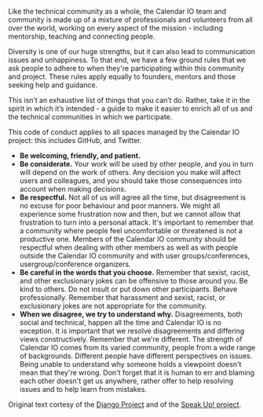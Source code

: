Like the technical community as a whole, the Calendar IO team and community is
made up of a mixture of professionals and volunteers from all over the world,
working on every aspect of the mission - including mentorship, teaching and
connecting people.

Diversity is one of our huge strengths, but it can also lead to communication
issues and unhappiness. To that end, we have a few ground rules that we ask
people to adhere to when they're participating within this community and
project. These rules apply equally to founders, mentors and those seeking help
and guidance.

This isn’t an exhaustive list of things that you can’t do. Rather, take it in
the spirit in which it’s intended - a guide to make it easier to enrich all of
us and the technical communities in which we participate.

This code of conduct applies to all spaces managed by the Calendar IO project:
this includes GitHub, and Twitter.

- **Be welcoming, friendly, and patient.**
- **Be considerate.** Your work will be used by other people, and you in turn
  will depend on the work of others. Any decision you make will affect users and
  colleagues, and you should take those consequences into account when making
  decisions.
- **Be respectful.** Not all of us will agree all the time, but disagreement is
  no excuse for poor behaviour and poor manners. We might all experience some
  frustration now and then, but we cannot allow that frustration to turn into a
  personal attack. It's important to remember that a community where people feel
  uncomfortable or threatened is not a productive one. Members of the Calendar IO
  community should be respectful when dealing with other members as well as
  with people outside the Calendar IO community and with user
  groups/conferences, usergroup/conference organizers.
- **Be careful in the words that you choose.** Remember that sexist, racist, and
  other exclusionary jokes can be offensive to those around you. Be kind to
  others. Do not insult or put down other participants. Behave professionally.
  Remember that harassment and sexist, racist, or exclusionary jokes are not
  appropriate for the community.
- **When we disagree, we try to understand why.** Disagreements, both social and
  technical, happen all the time and Calendar IO is no exception. It is
  important that we resolve disagreements and differing views constructively.
  Remember that we're different. The strength of Calendar IO comes from its
  varied community, people from a wide range of backgrounds. Different people
  have different perspectives on issues. Being unable to understand why someone
  holds a viewpoint doesn't mean that they're wrong. Don't forget that it is
  human to err and blaming each other doesn't get us anywhere, rather offer to
  help resolving issues and to help learn from mistakes.

Original text cortesy of the
[Django Project](https://www.djangoproject.com/conduct/) and of the
[Speak Up! project](http://web.archive.org/web/20141109123859/http://speakup.io/coc.html).
